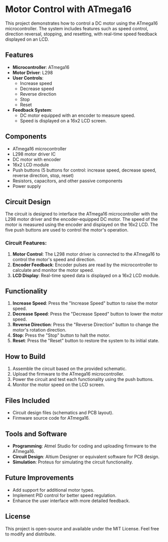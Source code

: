 # Motor Control with ATmega16

This project demonstrates how to control a DC motor using the ATmega16 microcontroller. The system includes features such as speed control, direction reversal, stopping, and resetting, with real-time speed feedback displayed on an LCD.

## Features
- **Microcontroller**: ATmega16
- **Motor Driver**: L298
- **User Controls**:
  - Increase speed
  - Decrease speed
  - Reverse direction
  - Stop
  - Reset
- **Feedback System**:
  - DC motor equipped with an encoder to measure speed.
  - Speed is displayed on a 16x2 LCD screen.

## Components
- ATmega16 microcontroller
- L298 motor driver IC
- DC motor with encoder
- 16x2 LCD module
- Push buttons (5 buttons for control: increase speed, decrease speed, reverse direction, stop, reset)
- Resistors, capacitors, and other passive components
- Power supply

## Circuit Design
The circuit is designed to interface the ATmega16 microcontroller with the L298 motor driver and the encoder-equipped DC motor. The speed of the motor is measured using the encoder and displayed on the 16x2 LCD. The five push buttons are used to control the motor's operation.

### Circuit Features:
1. **Motor Control**: The L298 motor driver is connected to the ATmega16 to control the motor's speed and direction.
2. **Encoder Feedback**: Encoder pulses are read by the microcontroller to calculate and monitor the motor speed.
3. **LCD Display**: Real-time speed data is displayed on a 16x2 LCD module.

## Functionality
1. **Increase Speed**: Press the "Increase Speed" button to raise the motor speed.
2. **Decrease Speed**: Press the "Decrease Speed" button to lower the motor speed.
3. **Reverse Direction**: Press the "Reverse Direction" button to change the motor's rotation direction.
4. **Stop**: Press the "Stop" button to halt the motor.
5. **Reset**: Press the "Reset" button to restore the system to its initial state.

## How to Build
1. Assemble the circuit based on the provided schematic.
2. Upload the firmware to the ATmega16 microcontroller.
3. Power the circuit and test each functionality using the push buttons.
4. Monitor the motor speed on the LCD screen.

## Files Included
- Circuit design files (schematics and PCB layout).
- Firmware source code for ATmega16.

## Tools and Software
- **Programming**: Atmel Studio for coding and uploading firmware to the ATmega16.
- **Circuit Design**: Altium Designer or equivalent software for PCB design.
- **Simulation**: Proteus for simulating the circuit functionality.

## Future Improvements
- Add support for additional motor types.
- Implement PID control for better speed regulation.
- Enhance the user interface with more detailed feedback.

## License
This project is open-source and available under the MIT License. Feel free to modify and distribute.
